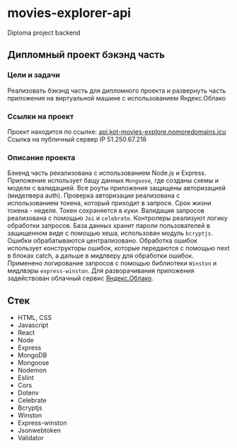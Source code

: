 # movies-explorer-api
Diploma project backend
## Дипломный проект бэкэнд часть

### Цели и задачи  
Реализовать бэкэнд часть для дипломного проекта и развернуть часть приложения на виртуальной машине с использованием Яндекс.Облако  

### Ссылки на проект 
Проект находится по ссылке: [api.kot-movies-explore.nomoredomains.icu](https://api.kot-movies-explore.nomoredomains.icu/)
Ссылка на публичный сервер  IP 51.250.67.218

### Описание проекта
Бэкенд часть рекализована с использованием Node.js и Express. Приложение использует бащу данных `Mongoose`, где созданы схемы и модели с валидацией. Все роуты приложения защищены авторизацией (миделвера auth). 
Проверка авторизации реализована с использованием токена, который приходит в запросе. Срок жизни токена - неделя. Токен сохраняется в куки. Валидация запросов реализована с помощью `Joi` и `celebrate`. Контролеры реализуют логику обработки запросов.
База данных хранит пароли пользователей в защищенном виде с помощью хеша, использован модуль `bcryptjs`.
Ошибки обрабатываются централизовано. Обработка ошибок использует конструкторы ошибок, которые передаются с помощью next в блоках catch, а дальше в мидлверу для обработки ошибок.
Применено логирование запросов с помощью библиотеки `Winston` и мидлвэры `express-winston`.
Для разворачивания приложения задействован облачный сервис [Яндекс.Облако](https://cloud.yandex.ru/).

## Стек
- HTML, CSS
- Javascript
- React
- Node
- Express
- MongoDB
- Mongoose
- Nodemon
- Eslint
- Cors
- Dotenv
- Celebrate
- Bcryptjs
- Winston
- Express-winston
- Jsonwebtoken
- Validator
